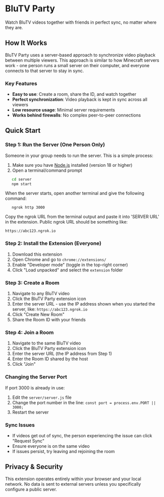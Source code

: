 # BluTV Party

Watch BluTV videos together with friends in perfect sync, no matter where they are.

## How It Works

BluTV Party uses a server-based approach to synchronize video playback between multiple viewers. This approach is similar to how Minecraft servers work - one person runs a small server on their computer, and everyone connects to that server to stay in sync.

### Key Features

- **Easy to use**: Create a room, share the ID, and watch together
- **Perfect synchronization**: Video playback is kept in sync across all viewers
- **Low resource usage**: Minimal server requirements
- **Works behind firewalls**: No complex peer-to-peer connections

## Quick Start

### Step 1: Run the Server (One Person Only)

Someone in your group needs to run the server. This is a simple process:

1. Make sure you have [Node.js](https://nodejs.org/) installed (version 18 or higher)
2. Open a terminal/command prompt


```bash
   cd server
   npm start
```

When the server starts, open another terminal and give the following command:
```
   ngrok http 3000
```

Copy the ngrok URL from the terminal output and paste it into 'SERVER URL' in the extension. Public ngrok URL should be something like: 
```
https://abc123.ngrok.io
```


### Step 2: Install the Extension (Everyone)

1. Download this extension
2. Open Chrome and go to `chrome://extensions/`
3. Enable "Developer mode" (toggle in the top-right corner)
4. Click "Load unpacked" and select the `extension` folder

### Step 3: Create a Room

1. Navigate to any BluTV video
2. Click the BluTV Party extension icon
3. Enter the server URL - use the IP address shown when you started the server, like: `https://abc123.ngrok.io`
4. Click "Create New Room"
5. Share the Room ID with your friends

### Step 4: Join a Room

1. Navigate to the same BluTV video
2. Click the BluTV Party extension icon
3. Enter the server URL (the IP address from Step 1)
4. Enter the Room ID shared by the host
5. Click "Join"


### Changing the Server Port

If port 3000 is already in use:

1. Edit the `server/server.js` file
2. Change the port number in the line: `const port = process.env.PORT || 3000;`
3. Restart the server

### Sync Issues

- If videos get out of sync, the person experiencing the issue can click "Request Sync"
- Ensure everyone is on the same video
- If issues persist, try leaving and rejoining the room

## Privacy & Security

This extension operates entirely within your browser and your local network. No data is sent to external servers unless you specifically configure a public server.



